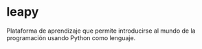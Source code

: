 # leapy
Plataforma de aprendizaje que permite introducirse al mundo de la programación usando Python como lenguaje.
